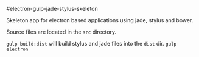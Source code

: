 #electron-gulp-jade-stylus-skeleton

Skeleton app for electron based applications using jade, stylus and bower.

Source files are located in the `src` directory.

`gulp build:dist` will build stylus and jade files into the `dist` dir.
`gulp electron`
